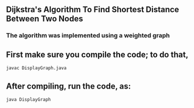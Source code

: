 ## Dijkstra's Algorithm To Find Shortest Distance Between Two Nodes

### The algorithm was implemented using a weighted graph

## First make sure you compile the code; to do that,

```
javac DisplayGraph.java

```

## After compiling, run the code, as:

```
java DisplayGraph
```
